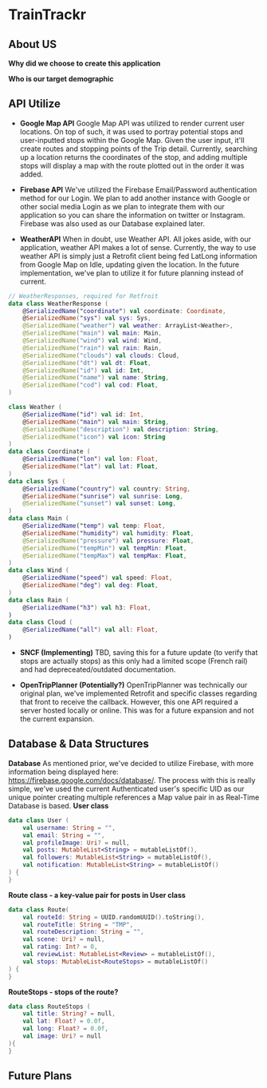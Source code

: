 # TrainTrackr

## About US
**Why did we choose to create this application**

**Who is our target demographic**


## API Utilize 
- **Google Map API**
Google Map API was utilized to render current user locations. On top of such, it was used to portray potential stops and user-inputted stops within the Google Map.
Given the user input, it'll create routes and stopping points of the Trip detail. Currently, searching up a location returns the coordinates of the stop, and adding multiple stops will display a map with the route plotted out in the order it was added.

- **Firebase API**
We've utilized the Firebase Email/Password authentication method for our Login. We plan to add another instance with Google or other social media Login as we plan to integrate
them with our application so you can share the information on twitter or Instagram. Firebase was also used as our Database explained later.

- **WeatherAPI**
When in doubt, use Weather API. All jokes aside, with our application, weather API makes a lot of sense. Currently, the way to use weather API is simply just a Retrofit client
being fed LatLong information from Google Map on Idle, updating given the location. In the future implementation, we've plan to utilize it for future planning instead of current.
```Kotlin
// WeatherResponses, required for Retfroit
data class WeatherResponse (
    @SerializedName("coordinate") val coordinate: Coordinate,
    @SerializedName("sys") val sys: Sys,
    @SerializedName("weather") val weather: ArrayList<Weather>,
    @SerializedName("main") val main: Main,
    @SerializedName("wind") val wind: Wind,
    @SerializedName("rain") val rain: Rain,
    @SerializedName("clouds") val clouds: Cloud,
    @SerializedName("dt") val dt: Float,
    @SerializedName("id") val id: Int,
    @SerializedName("name") val name: String,
    @SerializedName("cod") val cod: Float,
)

class Weather (
    @SerializedName("id") val id: Int,
    @SerializedName("main") val main: String,
    @SerializedName("description") val description: String,
    @SerializedName("icon") val icon: String
)
data class Coordinate (
    @SerializedName("lon") val lon: Float,
    @SerializedName("lat") val lat: Float,
)
data class Sys (
    @SerializedName("country") val country: String,
    @SerializedName("sunrise") val sunrise: Long,
    @SerializedName("sunset") val sunset: Long,
)
data class Main (
    @SerializedName("temp") val temp: Float,
    @SerializedName("humidity") val humidity: Float,
    @SerializedName("pressure") val pressure: Float,
    @SerializedName("tempMin") val tempMin: Float,
    @SerializedName("tempMax") val tempMax: Float,
)
data class Wind (
    @SerializedName("speed") val speed: Float,
    @SerializedName("deg") val deg: Float,
)
data class Rain (
    @SerializedName("h3") val h3: Float,
)
data class Cloud (
    @SerializedName("all") val all: Float,
)
```

- **SNCF (Implementing)**
TBD, saving this for a future update (to verify that stops are actually stops) as this only had a limited scope (French rail) and had depreceated/outdated documentation.

- **OpenTripPlanner (Potentially?)**
OpenTripPlanner was technically our original plan, we've implemented Retrofit and specific classes regarding that front to receive the callback.
However, this one API required a server hosted locally or online. This was for a future expansion and not the current expansion.

## Database & Data Structures
**Database**
As mentioned prior, we've decided to utilize Firebase, with more information being displayed here: https://firebase.google.com/docs/database/. The process with this is really simple,
we've used the current Authenticated user's specific UID as our unique pointer creating multiple references a Map value pair in as Real-Time Database is based.
**User class**
```Kotlin
data class User (
    val username: String = "",
    val email: String = "",
    val profileImage: Uri? = null,
    val posts: MutableList<String> = mutableListOf(),
    val followers: MutableList<String> = mutableListOf(),
    val notification: MutableList<String> = mutableListOf()
) {
}
```
**Route class - a key-value pair for posts in User class**
```Kotlin
data class Route(
    val routeId: String = UUID.randomUUID().toString(),
    val routeTitle: String = "TMP",
    val routeDescription: String = "",
    val scene: Uri? = null,
    val rating: Int? = 0,
    val reviewList: MutableList<Review> = mutableListOf(),
    val stops: MutableList<RouteStops> = mutableListOf()
) {
}
```
**RouteStops - stops of the route?**
```Kotlin
data class RouteStops (
    val title: String? = null,
    val lat: Float? = 0.0f,
    val long: Float? = 0.0f,
    val image: Uri? = null
){
}
```

## Future Plans
